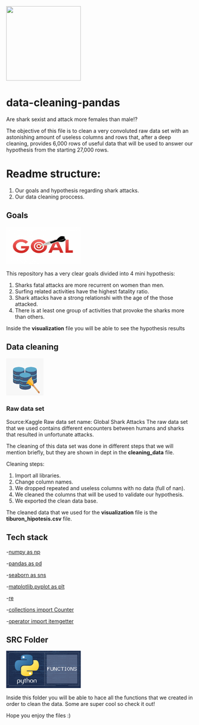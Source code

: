 <img src = "imagen/tiburon.jpg" width="200" height="200">


# data-cleaning-pandas
Are shark sexist and attack more females than male!?

The objective of this file is to clean a very convoluted raw data set with an astonishing amount of useless columns and rows that, after a deep cleaning, provides 6,000 rows of useful data that will be used to answer our hypothesis from the starting 27,000 rows.

# Readme structure:

1) Our goals and hypothesis regarding shark attacks.
2) Our data cleaning proccess.

## Goals

<img src = "imagen/goal.png" width="200" height="100">


This repository has a very clear goals divided into 4 mini hypothesis:

1. Sharks fatal attacks are more recurrent on women than men.
2. Surfing related activities have the highest fatality ratio.
3. Shark attacks have a strong relationshi with the age of the those attacked.
4. There is at least one group of activities that provoke the sharks more than others.

Inside the **visualization** file you will be able to see the hypothesis results

## Data cleaning
<img src = "imagen/data_cleaning.png" width="100" height="100">

### Raw data set

Source:Kaggle
Raw data set name: Global Shark Attacks
The raw data set that we used contains different encounters between humans and sharks that resulted in unfortunate attacks.

The cleaning of this data set was done in different steps that we will mention briefly, but they are shown in dept in the **cleaning_data** file.

Cleaning steps:

1. Import all libraries.
2. Change column names.
3. We dropped repeated and useless columns with no data (full of nan).
4. We cleaned the columns that will be used to validate our hypothesis.
5. We exported the clean data base.

The cleaned data that we used for the **visualization** file is the **tiburon_hipotesis.csv** file. 

## Tech stack 

-[numpy as np](https://numpy.org/doc/)

-[pandas as pd](https://pandas.pydata.org/docs/)

-[seaborn as sns](https://seaborn.pydata.org/introduction.html)

-[matplotlib.pyplot as plt](https://matplotlib.org/)

-[re](https://docs.python.org/3/library/re.html)

-[collections import Counter](https://docs.python.org/3/library/collections.html) 

-[operator import itemgetter](https://docs.python.org/3/library/operator.html)



## SRC Folder
<img src = "imagen/python.png" width="200" height="100">


Inside this folder you will be able to hace all the functions that we created in order to clean the data. Some are super cool so check it out!

Hope you enjoy the files :)

